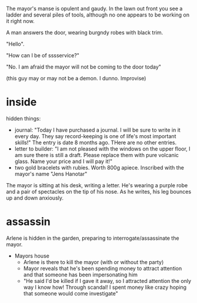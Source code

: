 The mayor's manse is opulent and gaudy. In the lawn out front you see a ladder and several piles of tools, although no one appears to be working on it right now.

A man answers the door, wearing burgndy robes with black trim.

"Hello".

"How can I be of sssservice?"

"No. I am afraid the mayor will not be coming to the door today"

(this guy may or may not be a demon. I dunno. Improvise)

# inside

hidden things:
* journal: "Today I have purchased a journal. I will be sure to write in it every day. They say record-keeping is one of life's most important skills!" The entry is date 8 months ago. THere are no other entries.
* letter to builder: "I am not pleased with the windows on the upper floor, I am sure there is still a draft. Please replace them with pure volcanic glass. Name your price and I will pay it!"
* two gold bracelets with rubies. Worth 800g apiece. Inscribed with the mayor's name "Jens Hanotar"

The mayor is sitting at his desk, writing a letter. He's wearing a purple robe and a pair of spectacles on the tip of his nose. As he writes, his leg bounces up and down anxiously.

# assassin

Arlene is hidden in the garden, preparing to interrogate/assassinate the mayor.

* Mayors house
    * Arlene is there to kill the mayor (with or without the party)
    * Mayor reveals that he's been spending money to attract attention and that someone has been impersonating him
    * "He said I'd be killed if I gave it away, so I attracted attention the only way I know how! Through scandal! I spent money like crazy hoping that someone would come investigate"